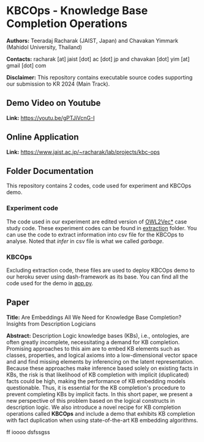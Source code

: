# KBCOps - Knowledge Base Completion Operations 

**Authors:** Teeradaj Racharak (JAIST, Japan) and Chavakan Yimmark (Mahidol University, Thailand) 

**Contacts:** racharak [at] jaist [dot] ac [dot] jp and chavakan [dot] yim [at] gmail [dot] com

**Disclaimer:** This repository contains executable source codes supporting our submission to KR 2024 (Main Track). 

## Demo Video on Youtube

**Link:** https://youtu.be/gPTJiVcnG-I

## Online Application

**Link:** https://www.jaist.ac.jp/~racharak/lab/projects/kbc-ops

## Folder Documentation
This repository contains 2 codes, code used for experiment and KBCOps demo.
### Experiment code
The code used in our experiment are edited version of [OWL2Vec*](https://github.com/KRR-Oxford/OWL2Vec-Star) case study code.
These experiment codes can be found in [extraction](https://github.com/realearn-jaist/kbc-ops/tree/main/extraction) folder.
You can use the code to extract information into csv file for the KBCOps to analyse.
Noted that *infer* in csv file is what we called *garbage*.

### KBCOps
Excluding extraction code, these files are used to deploy KBCOps demo to our heroku sever using dash-framework as its base. You can find all the code used for the demo in [app.py](https://github.com/realearn-jaist/kbc-ops/blob/main/app.py).

## Paper 

**Title:** Are Embeddings All We Need for Knowledge Base Completion? Insights from Description Logicians

**Abstract:** Description Logic knowledge bases (KBs), i.e., ontologies, are often greatly incomplete, necessitating a demand for KB completion. Promising approaches to this aim are to embed KB elements such as classes, properties, and logical axioms into a low-dimensional vector space and and find missing elements by inferencing on the latent representation. Because these approaches make inference based solely on existing facts in KBs, the risk is that likelihood of KB completion with implicit (duplicated) facts could be high, making the performance of KB embedding models questionable. Thus, it is essential for the KB completion's procedure to prevent completing KBs by implicit facts. In this short paper, we present a new perspective of this problem based on the logical constructs in description logic. We also introduce a novel recipe for KB completion operations called **KBCOps** and include a demo that exhibits KB completion with fact duplication when using state-of-the-art KB embedding algorithms.


ff ioooo
dsfssgss
